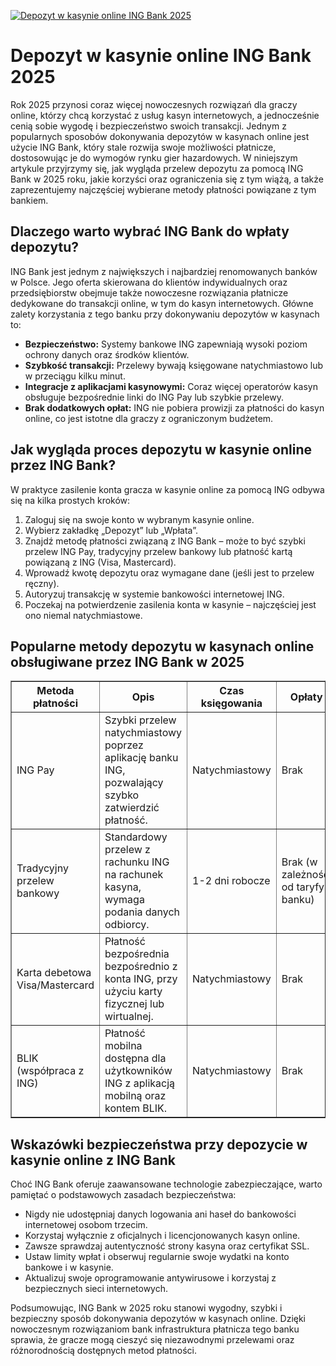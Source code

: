 [![Depozyt w kasynie online ING Bank 2025](https://123-caf.pages.dev/gitsignup.png)](https://vrmoo.ru/Bt82HjjY)

<h1>Depozyt w kasynie online ING Bank 2025</h1> <p>Rok 2025 przynosi coraz więcej nowoczesnych rozwiązań dla graczy online, którzy chcą korzystać z usług kasyn internetowych, a jednocześnie cenią sobie wygodę i bezpieczeństwo swoich transakcji. Jednym z popularnych sposobów dokonywania depozytów w kasynach online jest użycie ING Bank, który stale rozwija swoje możliwości płatnicze, dostosowując je do wymogów rynku gier hazardowych. W niniejszym artykule przyjrzymy się, jak wygląda przelew depozytu za pomocą ING Bank w 2025 roku, jakie korzyści oraz ograniczenia się z tym wiążą, a także zaprezentujemy najczęściej wybierane metody płatności powiązane z tym bankiem.</p>  <h2>Dlaczego warto wybrać ING Bank do wpłaty depozytu?</h2> <p>ING Bank jest jednym z największych i najbardziej renomowanych banków w Polsce. Jego oferta skierowana do klientów indywidualnych oraz przedsiębiorstw obejmuje także nowoczesne rozwiązania płatnicze dedykowane do transakcji online, w tym do kasyn internetowych. Główne zalety korzystania z tego banku przy dokonywaniu depozytów w kasynach to:</p> <ul>   <li><strong>Bezpieczeństwo:</strong> Systemy bankowe ING zapewniają wysoki poziom ochrony danych oraz środków klientów.</li>   <li><strong>Szybkość transakcji:</strong> Przelewy bywają księgowane natychmiastowo lub w przeciągu kilku minut.</li>   <li><strong>Integracje z aplikacjami kasynowymi:</strong> Coraz więcej operatorów kasyn obsługuje bezpośrednie linki do ING Pay lub szybkie przelewy.</li>   <li><strong>Brak dodatkowych opłat:</strong> ING nie pobiera prowizji za płatności do kasyn online, co jest istotne dla graczy z ograniczonym budżetem.</li> </ul>  <h2>Jak wygląda proces depozytu w kasynie online przez ING Bank?</h2> <p>W praktyce zasilenie konta gracza w kasynie online za pomocą ING odbywa się na kilka prostych kroków:</p> <ol>   <li>Zaloguj się na swoje konto w wybranym kasynie online.</li>   <li>Wybierz zakładkę „Depozyt” lub „Wpłata”.</li>   <li>Znajdź metodę płatności związaną z ING Bank – może to być szybki przelew ING Pay, tradycyjny przelew bankowy lub płatność kartą powiązaną z ING (Visa, Mastercard).</li>   <li>Wprowadź kwotę depozytu oraz wymagane dane (jeśli jest to przelew ręczny).</li>   <li>Autoryzuj transakcję w systemie bankowości internetowej ING.</li>   <li>Poczekaj na potwierdzenie zasilenia konta w kasynie – najczęściej jest ono niemal natychmiastowe.</li> </ol>  <h2>Popularne metody depozytu w kasynach online obsługiwane przez ING Bank w 2025</h2> <table border="1" cellpadding="8" cellspacing="0" style="border-collapse: collapse; width: 100%;">   <thead>     <tr>       <th>Metoda płatności</th>       <th>Opis</th>       <th>Czas księgowania</th>       <th>Opłaty</th>     </tr>   </thead>   <tbody>     <tr>       <td>ING Pay</td>       <td>Szybki przelew natychmiastowy poprzez aplikację banku ING, pozwalający szybko zatwierdzić płatność.</td>       <td>Natychmiastowy</td>       <td>Brak</td>     </tr>     <tr>       <td>Tradycyjny przelew bankowy</td>       <td>Standardowy przelew z rachunku ING na rachunek kasyna, wymaga podania danych odbiorcy.</td>       <td>1-2 dni robocze</td>       <td>Brak (w zależności od taryfy banku)</td>     </tr>     <tr>       <td>Karta debetowa Visa/Mastercard</td>       <td>Płatność bezpośrednia bezpośrednio z konta ING, przy użyciu karty fizycznej lub wirtualnej.</td>       <td>Natychmiastowy</td>       <td>Brak</td>     </tr>     <tr>       <td>BLIK (współpraca z ING)</td>       <td>Płatność mobilna dostępna dla użytkowników ING z aplikacją mobilną oraz kontem BLIK.</td>       <td>Natychmiastowy</td>       <td>Brak</td>     </tr>   </tbody> </table>  <h2>Wskazówki bezpieczeństwa przy depozycie w kasynie online z ING Bank</h2> <p>Choć ING Bank oferuje zaawansowane technologie zabezpieczające, warto pamiętać o podstawowych zasadach bezpieczeństwa:</p> <ul>   <li>Nigdy nie udostępniaj danych logowania ani haseł do bankowości internetowej osobom trzecim.</li>   <li>Korzystaj wyłącznie z oficjalnych i licencjonowanych kasyn online.</li>   <li>Zawsze sprawdzaj autentyczność strony kasyna oraz certyfikat SSL.</li>   <li>Ustaw limity wpłat i obserwuj regularnie swoje wydatki na konto bankowe i w kasynie.</li>   <li>Aktualizuj swoje oprogramowanie antywirusowe i korzystaj z bezpiecznych sieci internetowych.</li> </ul>  <p>Podsumowując, ING Bank w 2025 roku stanowi wygodny, szybki i bezpieczny sposób dokonywania depozytów w kasynach online. Dzięki nowoczesnym rozwiązaniom bank infrastruktura płatnicza tego banku sprawia, że gracze mogą cieszyć się niezawodnymi przelewami oraz różnorodnością dostępnych metod płatności.</p>